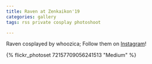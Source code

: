 ```yaml
---
title: Raven at Zenkaikon'19
categories: gallery
tags: rss private cosplay photoshoot

---
```


Raven cosplayed by whoozica; Follow them on [Instagram](https://www.instagram.com/whoozica)!

{% flickr_photoset 72157709056241513 "Medium" %}